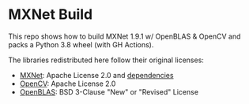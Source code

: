 # MXNet Build
This repo shows how to build MXNet 1.9.1 w/ OpenBLAS & OpenCV and packs a Python 3.8 wheel (with GH Actions).

The libraries redistributed here follow their original licenses:
* [MXNet](https://github.com/apache/mxnet): Apache License 2.0 and [dependencies](https://github.com/apache/mxnet/tree/1.9.1/licenses)
* [OpenCV](https://github.com/opencv/opencv): Apache License 2.0
* [OpenBLAS](https://github.com/OpenMathLib/OpenBLAS): BSD 3-Clause "New" or "Revised" License